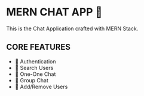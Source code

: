 # MERN CHAT APP 💬

This is the Chat Application crafted with MERN Stack.

## CORE FEATURES

- 🚀 Authentication
- 🚀 Search Users
- 🚀 One-One Chat
- 🚀 Group Chat
- 🚀 Add/Remove Users
